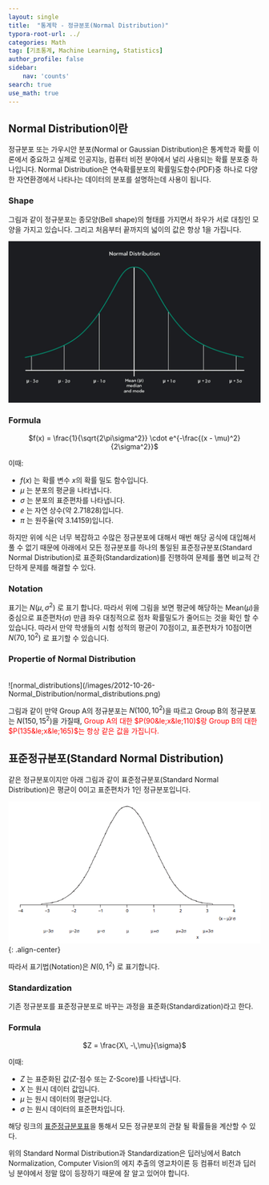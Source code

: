 ```yaml
---
layout: single
title:  "통계학 - 정규분포(Normal Distribution)"
typora-root-url: ../
categories: Math
tag: [기초통계, Machine Learning, Statistics]
author_profile: false
sidebar:
    nav: 'counts'
search: true
use_math: true
---
```


## Normal Distribution이란
정규분포 또는 가우시안 분포(Normal or Gaussian Distribution)은 통계학과 확률 이론에서 중요하고 실제로 인공지능, 컴퓨터 비전 분야에서 널리 사용되는 확률 분포중 하나입니다. Normal Distribution은 연속확률분포의 확률밀도함수(PDF)중 하나로 다양한 자연환경에서 나타나는 데이터의 분포를 설명하는데 사용이 됩니다.

### Shape
그림과 같이 정규분포는 종모양(Bell shape)의 형태를 가지면서 좌우가 서로 대칭인 모양을 가지고 있습니다. 그리고 처음부터 끝까지의 넓이의 값은 항상 1을 가집니다.

![Normal_Distribution_01](/images/2012-10-26-Normal_Distribution/Normal_Distribution_01.webp)

### Formula
<p align="center">$f(x) = \frac{1}{\sqrt{2\pi\sigma^2}} \cdot e^{-\frac{(x - \mu)^2}{2\sigma^2}}$</p>

이때:
- $f(x)$ 는 확률 변수 $x$의 확률 밀도 함수입니다.
- $\mu$ 는 분포의 평균을 나타냅니다.
- $\sigma$ 는 분포의 표준편차를 나타냅니다.
- $e$ 는 자연 상수(약 2.71828)입니다.
- $\pi$ 는 원주율(약 3.14159)입니다.

하지만 위에 식은 너무 복잡하고 수많은 정규분포에 대해서 매번 해당 공식에 대입해서 풀 수 없기 때문에 아래에서 모든 정규분포를 하나의 통일된 표준정규분포(Standard Normal Distribution)로 표준화(Standardization)를 진행하여 문제를 풀면 비교적 간단하게 문제를 해결할 수 있다.

### Notation
표기는 $N(\mu,\,\sigma^2)$ 로 표기 합니다. 따라서 위에 그림을 보면 평균에 해당하는 Mean$(\mu)$을 중심으로 표준편차$(\sigma)$ 만큼 좌우 대칭적으로 점차 확률밀도가 줄어드는 것을 확인 할 수 있습니다. 따라서 만약 학생들의 시험 성적의 평균이 70점이고, 표준편차가 10점이면 $N(70,\,10^2)$ 로 표기할 수 있습니다.

### Propertie of Normal Distribution
<br>
![normal_distributions](/images/2012-10-26-Normal_Distribution/normal_distributions.png)

그림과 같이 만약 Group A의 정규분포는 $N(100,\,10^2)$을 따르고 Group B의 정규분포는 $N(150,\,15^2)$을 가질때, <span style="color:red">Group A의 대한 $P(90&le;x&le;110)$랑 Group B의 대한 $P(135&le;x&le;165)$는 항상 같은 값을 가집니다.</span>

## 표준정규분포(Standard Normal Distribution)
같은 정규분포이지만 아래 그림과 같이 표준정규분포(Standard Normal Distribution)은 평균이 0이고 표준편차가 1인 정규분포입니다.

![shape-of-the-normal-distribution](/images/2012-10-26-Normal_Distribution/shape-of-the-normal-distribution.webp){: .align-center}

따라서 표기법(Notation)은 $N(0,\,1^2)$ 로 표기합니다.

### Standardization
기존 정규분포를 표준정규분포로 바꾸는 과정을 표준화(Standardization)라고 한다.

### Formula
<p align="center">$Z = \frac{X\, -\,\mu}{\sigma}$</p>

이때:
- $Z$ 는 표준화된 값(Z-점수 또는 Z-Score)를 나타냅니다.
- $X$ 는 원시 데이터 값입니다.
- $\mu$ 는 원시 데이터의 평균입니다.
- $\sigma$ 는 원시 데이터의 표준편차입니다.

해당 링크의 [표준정규분포표](https://ko.wikipedia.org/wiki/%ED%91%9C%EC%A4%80%EC%A0%95%EA%B7%9C%EB%B6%84%ED%8F%AC%ED%91%9C)을 통해서 모든 정규분포의 관찰 될 확률들을 계산할 수 있다.

위의 Standard Normal Distribution과 Standardization은 딥러닝에서 Batch Normalization, Computer Vision의 에지 추출의 영교차이론 등 컴퓨터 비전과 딥러닝 분야에서 정말 많이 등장하기 때문에 잘 알고 있어야 합니다.
